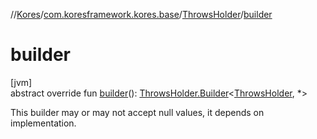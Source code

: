 //[Kores](../../../index.md)/[com.koresframework.kores.base](../index.md)/[ThrowsHolder](index.md)/[builder](builder.md)

# builder

[jvm]\
abstract override fun [builder](builder.md)(): [ThrowsHolder.Builder](-builder/index.md)<[ThrowsHolder](index.md), *>

This builder may or may not accept null values, it depends on implementation.

